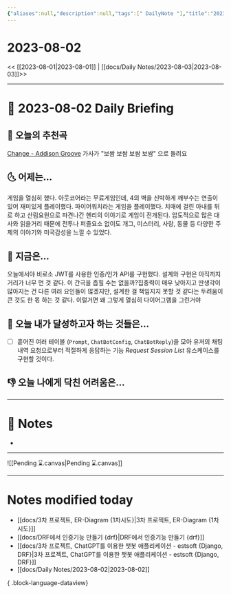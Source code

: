 ```yaml
---
{"aliases":null,"description":null,"tags":[" DailyNote "],"title":"2023-08-02","created":"2023-08-02T21:24:50","updated":"2023-08-02T21:49:44","dg-publish":true,"permalink":"/docs/Daily Notes/2023-08-02/","dgPassFrontmatter":true}
---
```



# 2023-08-02

<< [[2023-08-01\|2023-08-01]] | [[docs/Daily Notes/2023-08-03\|2023-08-03]]>>

---

# 📅 2023-08-02 Daily Briefing

## 🎵 오늘의 추천곡

[Change - Addison Groove](https://youtu.be/Bx5_RUE_8DI) 가사가 "보쌈 보쌈 보쌈 보쌈" 으로 들려요

## 🌜 어제는...

게임을 열심히 했다. 아웃코어라는 무료게임인데, 4의 벽을 신박하게 깨부수는 연출이 있어 재미있게 플레이했다. 파이어워치라는 게임을 플레이했다. 치매에 걸린 아내를 뒤로 하고 산림요원으로 파견나간 헨리의 이야기로 게임이 전개된다. 압도적으로 많은 대사와 읽을거리 때문에 전투나 퍼즐요소 없이도 개그, 미스터리, 사랑, 동물 등 다양한 주제의 이야기와 미국감성을 느낄 수 있었다.

## 🙌 지금은...

오늘에서야 비로소 JWT를 사용한 인증/인가 API를 구현했다. 설계와 구현은 아직까지 거리가 너무 먼 것 같다. 이 간극을 좁힐 수는 없을까?집중력이 매우 낮아지고 딴생각이 많아지는 건 다른 여러 요인들이 많겠지만, 설계한 걸 책임지지 못할 것 같다는 두려움이 큰 것도 한 몫 하는 것 같다. 이럴거면 왜 그렇게 열심히 다이어그램을 그린거야

## 🚀 오늘 내가 달성하고자 하는 것들은...

- [ ] 흩어진 여러 테이블 (`Prompt`, `ChatBotConfig`, `ChatBotReply`)을 모아 유저의 채팅내역 요청으로부터 적절하게 응답하는 기능 *Request Session List* 유스케이스를 구현할 것이다.

## 👎 오늘 나에게 닥친 어려움은...

---

# 📝 Notes

- 

___

![[Pending ⌛.canvas\|Pending ⌛.canvas]]

---

# Notes modified today

- [[docs/3차 프로젝트, ER-Diagram {1차시도}\|3차 프로젝트, ER-Diagram {1차시도}]]
- [[docs/DRF에서 인증기능 만들기 {drf}\|DRF에서 인증기능 만들기 {drf}]]
- [[docs/3차 프로젝트, ChatGPT를 이용한 챗봇 애플리케이션 - estsoft {Django, DRF}\|3차 프로젝트, ChatGPT를 이용한 챗봇 애플리케이션 - estsoft {Django, DRF}]]
- [[docs/Daily Notes/2023-08-02\|2023-08-02]]

{ .block-language-dataview}
